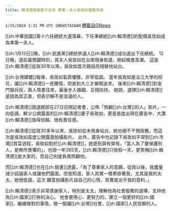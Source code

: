 ```yaml
---
title: 賴清德感謝妻子支持 準第一夫人吳玫如優雅亮相
---
```

`1/15/2024 1:31 PM UTC GNEWSTAIWAN` [轉載自GNews](https://gnews.org/articles/2221309)



[[zh:中華民國]]第十六任總統大選落幕，下任準總統[[zh:賴清德]]的配偶吳玫如成為準第一夫人。

  

[[zh:1月13日]]晚，[[zh:民進黨]]總統參選人[[zh:賴清德]]成功選出下任總統。 12日晚，選前最關鍵時刻，其夫人吳玫如在台南現身助選，掀起晚會高潮。 這是[[zh:賴清德]]從政30年以來，吳玫如首次親自亮相替他站台。

  

[[zh:台灣媒體]]報導，吳玫如氣質優雅，非常低調。 當年吳玫如是淡江大學的校花，讓[[zh:賴清德]]一見鍾情，但直到大三才展開追求。 後來[[zh:賴清德]]到金門服兵役，兩人情書往來，最後步入婚姻、互相扶持。 她說，選擇[[zh:賴清德]]是因為其正直，但表示賴不是浪漫的人。

  
  

[[zh:賴清德]]競選總部在27日召開記者會，公佈「照顧[[zh:台灣]]的人」影片，一向低調、鮮少公開露面的[[zh:賴清德]]妻子吳玫如，更是首度出現在廣告中，大讚[[zh:賴清德]]值得信賴、很有責任感。

  
  

[[zh:賴清德]]從政30多年以來，吳玫如從未現身站台，她也絕不干預政務，而這次是吳玫如首度公開露面拍攝影片。 此外，廣告中也記錄下吳玫如平常到[[zh:市場]]買菜過程，吳玫如對於[[zh:賴清德]]，她感到與有榮焉，「當人為了要保護別人，是無所畏懼的」，也說一年365天，[[zh:賴清德]]只放假一天，更笑稱[[zh:賴清德]]是大家的，而自己則是負責照顧他。

  
  

而[[zh:賴清德]]也在[[zh:臉書]]透露，「為了尊重家人的意願，從政以後，我盡量減少談論家人或讓他們露面。但我知道，家人其實一樣牽掛著我，尤其是我的太太，她很低調，這次 願意拍攝影片談自己的心情，其實是出乎我的意料。」

  

[[zh:賴清德]]表示非常感謝家人，特別是太太，理解他為社會服務的選擇、支持他為[[zh:國家]]打拚的決心。 他會更用心、更努力的，建立一個更好的[[zh:國家]]，繼續做對的事情，做一個讓[[zh:台灣]]社會、[[zh:國家]]人民信賴的人。


